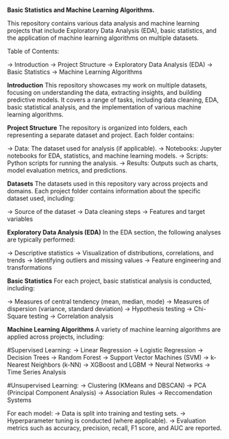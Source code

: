 **Basic Statistics and Machine Learning Algorithms.**

This repository contains various data analysis and machine learning projects that include Exploratory Data Analysis (EDA), basic statistics, and the application of machine learning algorithms on multiple datasets.

Table of Contents: 

-> Introduction
-> Project Structure
-> Exploratory Data Analysis (EDA)
-> Basic Statistics
-> Machine Learning Algorithms


**Introduction**
This repository showcases my work on multiple datasets, focusing on understanding the data, extracting insights, and building predictive models. 
It covers a range of tasks, including data cleaning, EDA, basic statistical analysis, and the implementation of various machine learning algorithms.

**Project Structure**
The repository is organized into folders, each representing a separate dataset and project. 
Each folder contains:

-> Data: The dataset used for analysis (if applicable).
-> Notebooks: Jupyter notebooks for EDA, statistics, and machine learning models.
-> Scripts: Python scripts for running the analysis.
-> Results: Outputs such as charts, model evaluation metrics, and predictions.

**Datasets**
The datasets used in this repository vary across projects and domains. Each project folder contains information about the specific dataset used, including:

-> Source of the dataset
-> Data cleaning steps
-> Features and target variables

**Exploratory Data Analysis (EDA)**
In the EDA section, the following analyses are typically performed:

-> Descriptive statistics
-> Visualization of distributions, correlations, and trends
-> Identifying outliers and missing values
-> Feature engineering and transformations

**Basic Statistics**
For each project, basic statistical analysis is conducted, including:

-> Measures of central tendency (mean, median, mode)
-> Measures of dispersion (variance, standard deviation)
-> Hypothesis testing
-> Chi-Square testing
-> Correlation analysis

**Machine Learning Algorithms**
A variety of machine learning algorithms are applied across projects, including:

#Supervised Learning:
-> Linear Regression
-> Logistic Regression
-> Decision Trees
-> Random Forest
-> Support Vector Machines (SVM)
-> k-Nearest Neighbors (k-NN)
-> XGBoost and LGBM
-> Neural Networks
-> Time Series Analysis

#Unsupervised Learning:
-> Clustering (KMeans and DBSCAN)
-> PCA (Principal Component Analysis)
-> Association Rules
-> Reccomendation Systems

For each model:
-> Data is split into training and testing sets.
-> Hyperparameter tuning is conducted (where applicable).
-> Evaluation metrics such as accuracy, precision, recall, F1 score, and AUC are reported.
